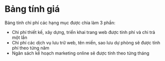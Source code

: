 # Bảng tính giá

Bảng tính chi phí các hạng mục được chia làm 3 phần:

- Chi phí thiết kế, xây dựng, triển khai trang web được tính phí và chi trả một lần
- Chi phí các dịch vụ lưu trữ web, tên miền, sao lưu dự phòng sẽ được tính phí theo từng năm
- Ngân sách kế hoạch marketing online sẽ được tính theo từng tháng